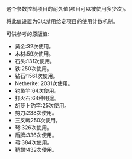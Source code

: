这个参数控制项目的耐久值(项目可以被使用多少次)。

将此值设置为0以禁用给定项目的使用计数机制。

可供参考的原版值:

* 黄金:32次使用。
* 木材:59次使用。
* 石头:131次使用。
* 铁:250次使用。
* 钻石:1561次使用。
* Netherite: 2031次使用。
* 钓鱼竿:64次使用。
* 打火石:64种用途。
* 胡萝卜钓竿:25次使用。
* 剪刀:238次使用。
* 三叉戟250次使用。
* 弩:326次使用。
* 盾牌:336次使用。
* 弓:384次使用。
* 鞘翅:432次使用。
